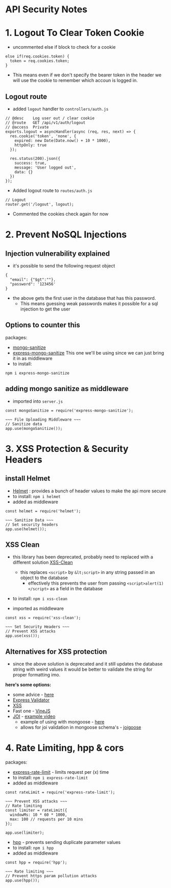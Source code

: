# API Security Notes

# 1. Logout To Clear Token Cookie
- uncommented else if block to check for a cookie
``` JS middleware/auth.js
else if(req.cookies.token) {
  token = req.cookies.token;
}
```
  - This means even if we don't specify the bearer token in the header we will use the cookie to remember which accoun is logged in.

## Logout route
- added `logout` handler to `controllers/auth.js`
``` JS controllers/auth.js
// @desc    Log user out / clear cookie
// @route   GET /api/v1/auth/logout
// @access  Private
exports.logout = asyncHandler(async (req, res, next) => {
  res.cookie('token', 'none', {
    expired: new Date(Date.now() + 10 * 1000),
    httpOnly: true
  });

  res.status(200).json({
    success: true,
    message: 'User logged out',
    data: {}
  })
});
```
- Added logout route to `routes/auth.js`
``` JS routes/auth.js
// Logout
router.get('/logout', logout);
```

- Commented the cookies check again for now

# 2. Prevent NoSQL Injections

## Injection vulnerability explained
- it's possible to send the following request object
```JS Postman
{
  "email": {"$gt":""},
  "password": '123456'
}
```
- the above gets the first user in the database that has this password.
  - This means guessing weak passwords makes it possible for a sql injection to get the user

## Options to counter this
packages: 
- [mongo-sanitize](https://github.com/vkarpov15/mongo-sanitize)
- [express-mongo-sanitize](https://github.com/fiznool/express-mongo-sanitize)
  This one we'll be using since we can just bring it in as middleware
- to install:
``` JS Terminal
npm i express-mongo-sanitize
```

## adding mongo sanitize as middleware
- imported into `server.js`
``` JS server.js
const mongoSanitize = require('express-mongo-sanitize');

~~~ File Uploading Middleware ~~~
// Sanitize data
app.use(mongoSanitize());
```

# 3. XSS Protection & Security Headers

## install Helmet
- [Helmet](https://helmetjs.github.io/) : provides a bunch of header values to make the api more secure
- to install: `npm i helmet` 
- added as middleware
``` JS server.js
const helmet = require('helmet');

~~~ Sanitize Data ~~~
// Set security headers
app.use(helmet());
``` 

## XSS Clean 
- this library has been deprecated, probably need to replaced with a different solution
[XSS-Clean](https://github.com/jsonmaur/xss-clean)
  - this replaces `<script>` by `&lt;script>` in any string passed in an object to the database
    - effectively this prevents the user from passing `<script>alert(1)</script>` as a field in the database

- to install: `npm i xss-clean`
- imported as middleware
``` JS server.js
const xss = require('xss-clean');

~~~ Set Security Headers ~~~
// Prevent XSS attacks
app.use(xss());
```

## Alternatives for XSS protection
- since the above solution is deprecated and it still updates the database string with weird values it would be better to validate the string for proper formatting imo.

**here's some options:**
- some advice - [here](https://medium.com/@ferrosful/nodejs-security-unleashed-exploring-xss-attack-8d3a61a01a09)
- [Express Validator](https://express-validator.github.io/docs/)
- [XSS](https://jsxss.com/en/index.html)
- Fast one - [VineJS](https://vinejs.dev/docs/introduction)
- [JOI](https://joi.dev/api/?v=17.13.0) - [example video](https://www.youtube.com/watch?v=_svzevhv4vg)
  - example of using with mongoose - [here](https://gist.github.com/stongo/6359042)
  - allows for joi validation in mongoose schema's - [joigoose](https://github.com/yoitsro/joigoose)

# 4. Rate Limiting, hpp & cors
packages: 
- [express-rate-limit](https://github.com/express-rate-limit/express-rate-limit) - limits request per (x) time
- to install: `npm i express-rate-limit`
- added as middleware 
``` JS server.js
const rateLimit = require('express-rate-limit');

~~~ Prevent XSS attacks ~~~
// Rate limiting
const limiter = rateLimit({
  windowMs: 10 * 60 * 1000,
  max: 100 // requests per 10 mins
});

app.use(limiter);
```

- [hpp](https://github.com/analog-nico/hpp) - prevents sending duplicate parameter values
- to install: `npm i hpp`
- added as middleware
``` JS server.js
const hpp = require('hpp');

~~~ Rate limiting ~~~
// Prevent https param pollution attacks
app.use(hpp());
```



